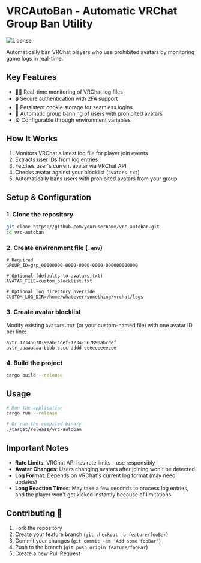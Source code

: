 # VRCAutoBan - Automatic VRChat Group Ban Utility

![License](https://img.shields.io/badge/License-CC%20BY--NC--SA%204.0-lightgrey.svg)

Automatically ban VRChat players who use prohibited avatars by monitoring game logs in real-time.

## Key Features

- 🕵️‍♂️ Real-time monitoring of VRChat log files
- 🔒 Secure authentication with 2FA support
- 🧾 Persistent cookie storage for seamless logins
- 🚫 Automatic group banning of users with prohibited avatars
- ⚙️ Configurable through environment variables

## How It Works

1. Monitors VRChat's latest log file for player join events
2. Extracts user IDs from log entries
3. Fetches user's current avatar via VRChat API
4. Checks avatar against your blocklist (`avatars.txt`)
5. Automatically bans users with prohibited avatars from your group

## Setup & Configuration

### 1. Clone the repository
```bash
git clone https://github.com/yourusername/vrc-autoban.git
cd vrc-autoban
```

### 2. Create environment file (`.env`)
```env
# Required
GROUP_ID=grp_00000000-0000-0000-0000-000000000000

# Optional (defaults to avatars.txt)
AVATAR_FILE=custom_blocklist.txt

# Optional log directory override
CUSTOM_LOG_DIR=/home/whatever/something/vrchat/logs
```

### 3. Create avatar blocklist
Modify existing `avatars.txt` (or your custom-named file) with one avatar ID per line:
```
avtr_12345678-90ab-cdef-1234-567890abcdef
avtr_aaaaaaaa-bbbb-cccc-dddd-eeeeeeeeeeee
```

### 4. Build the project
```bash
cargo build --release
```

## Usage

```bash
# Run the application
cargo run --release

# Or run the compiled binary
./target/release/vrc-autoban
```
## Important Notes
- **Rate Limits**: VRChat API has rate limits - use responsibly
- **Avatar Changes**: Users changing avatars after joining won't be detected
- **Log Format**: Depends on VRChat's current log format (may need updates)
- **Long Reaction Times**: May take a few seconds to process log entries, and the player won't get kicked instantly because of limitations

## Contributing 🤝
1. Fork the repository
2. Create your feature branch (`git checkout -b feature/fooBar`)
3. Commit your changes (`git commit -am 'Add some fooBar'`)
4. Push to the branch (`git push origin feature/fooBar`)
5. Create a new Pull Request
